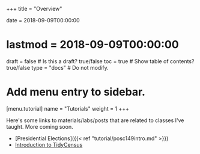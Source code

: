 +++
title = "Overview"

date = 2018-09-09T00:00:00
# lastmod = 2018-09-09T00:00:00

draft = false  # Is this a draft? true/false
toc = true  # Show table of contents? true/false
type = "docs"  # Do not modify.

# Add menu entry to sidebar.
[menu.tutorial]
  name = "Tutorials"
  weight = 1
+++

Here's some links to materials/labs/posts that are related to classes I've taught. More coming soon. 

- [Presidential Elections]({{< ref "tutorial/posc149intro.md" >}})
- [Introduction to TidyCensus](https://sonoshah.github.io/tidycensuspresentation/slides#1)

